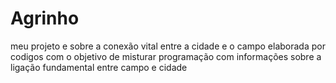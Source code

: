 # Agrinho
meu projeto e sobre a conexão vital entre a cidade e o campo elaborada por codigos com o objetivo de misturar programação com informações sobre a ligação fundamental entre campo e cidade
